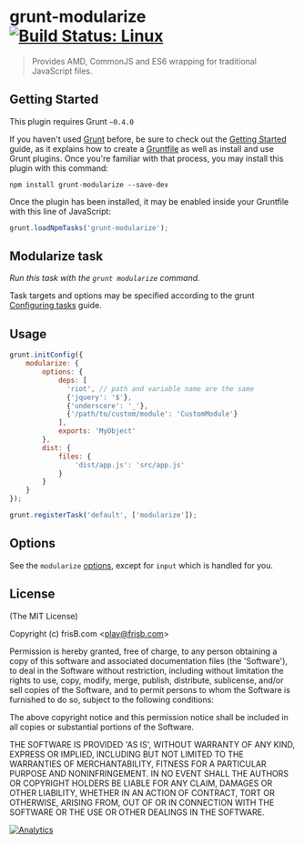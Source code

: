 # grunt-modularize [![Build Status: Linux](https://travis-ci.org/frisb/grunt-modularize.png?branch=master)](https://travis-ci.org/frisb/grunt-modularize)

> Provides AMD, CommonJS and ES6 wrapping for traditional JavaScript files.



## Getting Started
This plugin requires Grunt `~0.4.0`

If you haven't used [Grunt](http://gruntjs.com/) before, be sure to check out the [Getting Started](http://gruntjs.com/getting-started) guide, as it explains how to create a [Gruntfile](http://gruntjs.com/sample-gruntfile) as well as install and use Grunt plugins. Once you're familiar with that process, you may install this plugin with this command:

```shell
npm install grunt-modularize --save-dev
```

Once the plugin has been installed, it may be enabled inside your Gruntfile with this line of JavaScript:

```js
grunt.loadNpmTasks('grunt-modularize');
```



## Modularize task
_Run this task with the `grunt modularize` command._

Task targets and options may be specified according to the grunt [Configuring tasks](http://gruntjs.com/configuring-tasks) guide.



## Usage

```js
grunt.initConfig({
	modularize: {
		options: {
			deps: [
			  'riot', // path and variable name are the same
			  {'jquery': '$'},
			  {'underscore': '_'},
			  {'/path/to/custom/module': 'CustomModule'}
			],
			exports: 'MyObject'
		},
		dist: {
			files: {
				'dist/app.js': 'src/app.js'
			}
		}
	}
});

grunt.registerTask('default', ['modularize']);
```


## Options

See the `modularize` [options](https://github.com/frisb/modularize), except for `input` which is handled for you.



## License

(The MIT License)

Copyright (c) frisB.com &lt;play@frisb.com&gt;

Permission is hereby granted, free of charge, to any person obtaining
a copy of this software and associated documentation files (the
'Software'), to deal in the Software without restriction, including
without limitation the rights to use, copy, modify, merge, publish,
distribute, sublicense, and/or sell copies of the Software, and to
permit persons to whom the Software is furnished to do so, subject to
the following conditions:

The above copyright notice and this permission notice shall be
included in all copies or substantial portions of the Software.

THE SOFTWARE IS PROVIDED 'AS IS', WITHOUT WARRANTY OF ANY KIND,
EXPRESS OR IMPLIED, INCLUDING BUT NOT LIMITED TO THE WARRANTIES OF
MERCHANTABILITY, FITNESS FOR A PARTICULAR PURPOSE AND NONINFRINGEMENT.
IN NO EVENT SHALL THE AUTHORS OR COPYRIGHT HOLDERS BE LIABLE FOR ANY
CLAIM, DAMAGES OR OTHER LIABILITY, WHETHER IN AN ACTION OF CONTRACT,
TORT OR OTHERWISE, ARISING FROM, OUT OF OR IN CONNECTION WITH THE
SOFTWARE OR THE USE OR OTHER DEALINGS IN THE SOFTWARE.

[![Analytics](https://ga-beacon.appspot.com/UA-40562957-14/grunt-modularize/readme)](https://github.com/igrigorik/ga-beacon)
